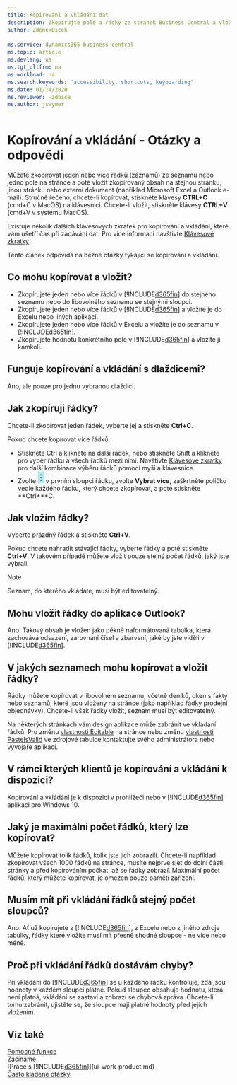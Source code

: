 ```yaml
---
title: Kopírování a vkládání dat
description: Zkopírujte pole a řádky ze stránek Business Central a vložte je na jiné místo.
author: ZdenekBicek

ms.service: dynamics365-business-central
ms.topic: article
ms.devlang: na
ms.tgt_pltfrm: na
ms.workload: na
ms.search.keywords: 'accessibility, shortcuts, keyboarding'
ms.date: 01/14/2020
ms.reviewer: -zdbice
ms.author: jswymer
---
```


# <a name="copying-and-pasting"></a>Kopírování a vkládání - Otázky a odpovědi

Můžete zkopírovat jeden nebo více řádků (záznamů) ze seznamu nebo jedno pole na stránce a poté vložit zkopírovaný obsah na stejnou stránku, jinou stránku nebo externí dokument (například Microsoft Excel a Outlook e-mail). Stručně řečeno, chcete-li kopírovat, stiskněte klávesy **CTRL+C** (cmd+C v MacOS) na klávesnici. Chcete-li vložit, stiskněte klávesy **CTRL+V** (cmd+V v systému MacOS).

Existuje několik dalších klávesových zkratek pro kopírování a vkládání, které vám ušetří čas při zadávání dat. Pro více informací navštivte [Klávesové zkratky](keyboard-shortcuts.md#CopyRows)

Tento článek odpovídá na běžné otázky týkající se kopírování a vkládání.  

## <a name="what-can-i-copy-and-paste"></a>Co mohu kopírovat a vložit?

- Zkopírujete jeden nebo více řádků v [!INCLUDE[d365fin](includes/d365fin_md.md)] do stejného seznamu nebo do libovolného seznamu se stejnými sloupci.
- Zkopírujete jeden nebo více řádků v [!INCLUDE[d365fin](includes/d365fin_md.md)] a vložíte je do Excelu nebo jiných aplikací.
- Zkopírujete jeden nebo více řádků v Excelu a vložíte je do seznamu v [!INCLUDE[d365fin](includes/d365fin_md.md)].
- Zkopírujete hodnotu konkrétního pole v [!INCLUDE[d365fin](includes/d365fin_md.md)] a vložíte ji kamkoli.

## <a name="does-copy-and-paste-work-with-tiles"></a>Funguje kopírování a vkládání s dlaždicemi?

Ano, ale pouze pro jednu vybranou dlaždici.

## <a name="how-do-i-copy-rows"></a>Jak zkopíruji řádky?

Chcete-li zkopírovat jeden řádek, vyberte jej a stiskněte **Ctrl+C**.

Pokud chcete kopírovat více řádků:

- Stiskněte Ctrl a klikněte na další řádek, nebo stiskněte Shift a klikněte pro vyběr řádku a všech řádků mezi nimi. Navštivte [Klávesové zkratky](keyboard-shortcuts.md#CopyRows) pro další kombinace výběru řádků pomocí myši a klávesnice.
- Zvolte ![Zobrazit více možností](media/show-more-options-icon.png "Ikona Zobrazit více možností") v prvním sloupci řádku, zvolte **Vybrat více**, zaškrtněte políčko vedle každého řádku, který chcete zkopírovat, a poté stiskněte **Ctrl+**C.

## <a name="how-do-i-paste-rows"></a>Jak vložím řádky?

Vyberte prázdný řádek a stiskněte **Ctrl+V**.

Pokud chcete nahradit stávající řádky, vyberte řádky a poté stiskněte **Ctrl+V**. V takovém případě můžete vložit pouze stejný počet řádků, jaký jste vybrali.

> [!NOTE]
> Seznam, do kterého vkládáte, musí být editovatelný.

<!-- Řádky se vkládají přímo na místo, kde se nachází kurzor. Pokud vložíte na prázdný řádek, budou všechny následující následující řádky přesunuty za vložené řádky. Pokud vložíte do existujícího řádku nebo řádků, bude přepsán.-->

## <a name="can-i-paste-rows-into-an-outlook-email"></a>Mohu vložit řádky do aplikace Outlook?

Ano. Takový obsah je vložen jako pěkně naformátovaná tabulka, která zachovává odsazení, zarovnání čísel a zbarvení, jaké by jste viděli v [!INCLUDE[d365fin](includes/d365fin_md.md)].

## <a name="in-which-lists-can-i-copy-and-paste-rows"></a>V jakých seznamech mohu kopírovat a vložit řádky?

Řádky můžete kopírovat v libovolném seznamu, včetně deníků, oken s fakty nebo seznamů, které jsou vloženy na stránce (jako například řádky prodejní objednávky). Chcete-li však řádky vložit, seznam musí být editovatelný.

Na některých stránkách vám design aplikace může zabránit ve vkládání řádků. Pro změnu [vlastnosti Editable](https://docs.microsoft.com/en-us/dynamics365/business-central/dev-itpro/developer/properties/devenv-editable-property) na stránce nebo změnu [vlastnosti PasteIsValid](https://docs.microsoft.com/en-us/dynamics365/business-central/dev-itpro/developer/properties/devenv-pasteisvalid-property) ve zdrojové tabulce kontaktujte svého administrátora nebo vývojáře aplikací.

## <a name="on-which-clients-is-copy-and-paste-available"></a>V rámci kterých klientů je kopírování a vkládání k dispozici?

Kopírování a vkládání je k dispozici v prohlížeči nebo v [!INCLUDE[d365fin](includes/d365fin_md.md)] aplikaci pro Windows 10.

## <a name="what-is-the-maximum-number-of-rows-that-can-be-copied"></a>Jaký je maximální počet řádků, který lze kopírovat?

Můžete kopírovat tolik řádků, kolik jste jich zobrazili. Chcete-li například zkopírovat všech 1000 řádků na stránce, musíte nejprve sjet do dolní části stránky a před kopírováním počkat, až se řádky zobrazí. Maximální počet řádků, který můžete kopírovat, je omezen pouze pamětí zařízení.

## <a name="must-i-have-the-exact-same-number-of-columns-when-pasting-rows"></a>Musím mít při vkládání řádků stejný počet sloupců?

Ano. Ať už kopírujete z [!INCLUDE[d365fin](includes/d365fin_md.md)], z Excelu nebo z jiného zdroje tabulky, řádky které vložíte musí mít přesně shodné sloupce - ne více nebo méně.

## <a name="why-do-i-get-errors-when-pasting-rows"></a>Proč při vkládání řádků dostávám chyby?

Při vkládání do [!INCLUDE[d365fin](includes/d365fin_md.md)] se u každého řádku kontroluje, zda jsou hodnoty v každém sloupci platné. Pokud sloupec obsahuje hodnotu, která není platná, vkládání se zastaví a zobrazí se chybová zpráva. Chcete-li tomu zabránit, ujistěte se, že sloupce mají platné hodnoty před jejich vložením.

## Viz také

[Pomocné funkce](ui-accessibility.md)  
[Začínáme](product-get-started.md)  
[Práce s [!INCLUDE[d365fin](includes/d365fin_md.md)]](ui-work-product.md)  
[Často kladené otázky](across-faq.md)  
